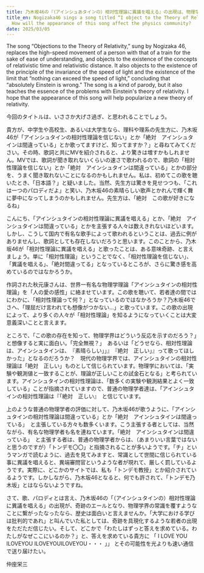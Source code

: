 ```yaml
---
title: 乃木坂46の『（アインシュあタインの）相対性理論に異議を唱える』の出現は、物理学会にどのような影響を及ぼすか？
title_en: Nogizaka46 sings a song titled “I object to the Theory of Relativity”.
  How will the appearance of this song affect the physics community?
date: 2025/03/05
---
```

The song “Objections to the Theory of Relativity,” sung by  Nogizaka 46, replaces the high-speed movement of a person with that of a train for the sake of ease of understanding, and objects to the existence of the concepts of relativistic time and relativistic distance. It also objects to the existence of the principle of the invariance of the speed of light and the existence of the limit that “nothing can exceed the speed of light,” concluding that “absolutely Einstein is wrong.” The song is a kind of parody, but it also teaches the essence of the problems with Einstein's theory of relativity. I hope that the appearance of this song will help popularize a new theory of relativity.

今回のタイトルは、いささか大げさ過ぎ、と思われることでしょう。

貴方が、中学生や高校生、あるいは大学生なら、理科や理系の先生方に、乃木坂46が「アインシュタインの相対性理論を信じない」とか「絶対　アインシュタインは間違っている」とか歌ってますけど、知ってますか？」と尋ねてみてください。その時、歌詞と共にMVを紹介されると、より驚きは増すかもしれません。MVでは、歌詞が聞き取れないくらいの速さで歌われるので、歌詞の「相対性理論を信じない」とか「絶対　アインシュタインは間違っている」とかの部分を、うまく聞き取れないことになるのかもしれません。私は、初めてこの歌を聴いたとき、「日本語？」と疑いました。当然、先生方は驚きを見せつつも、「これは一つのパロディだよ」と笑い、乃木坂46の素晴らしい歌声とかれんで輝く舞に夢中になってしまうのかもしれません。先生方は、「絶対　この歌が好きになるね」

こんにち、「アインシュタインの相対性理論に異議を唱える」とか、「絶対　アインシュタインは間違っている」とかを主張する人々は数えきれないほどいます。しかし、こうして国内で有名な歌手によって歌われるということは、過去に例がありませんし、歌詞としても存在しないだろうと思います。このことから、乃木坂46が「相対性理論に異議を唱える」と歌ったことは、ある意味奇跡、と言えましょう。単に「相対性理論」ということでなく、「相対性理論を信じない」、「異議を唱える」、「絶対間違ってる」となっているところが、さらに驚き感を高めているのではなかろうか。

作詞された秋元康さんは、世界一有名な物理学理論「アインシュタインの相対性理論」を「人の愛の感性」に絡ませています。この歌を聴いて、若者達の間ではにわかに、「相対性理論って何？」となっているのではなかろうか？乃木坂46でさへ、「理屈だけ言われても想像がつかない…」と歌っています。この歌の出現によって、より多くの人々が「相対性理論」を知るようになっていくことは大変意義深いことと言えます。

ところで、「この歌の存在を知って、物理学界はどういう反応を示すのだろう？」と想像すると実に面白い。「完全無視？」　あるいは「どうせなら、相対性理論は、アインシュタインは、　『素晴らしい」」』　『絶対　正しい」』って歌ってほしかった」となるのだろうか？　現代の物理学界では、アインシュタインの相対性理論は「絶対　正しい」ものとして信じられています。物理学においては、「実験や観測値と一致することが、理論が正しいことの試金石となる」と考られています。アインシュタインの相対性理論は、「数多くの実験や観測結果とよく一致している」ことが指摘されていますので、普通の物理学者達は、「アインシュタインの相対性理論は『「絶対　正しい』　と信じています。

上のような普通の物理学者の評価に対して、乃木坂46が歌うように、「アインシュタインの相対性理論は間違っている」とか「絶対　アインシュタインは間違っている」　と主張している方々も数多くいます。こう主張する者としては、当然ながら、有名な物理学者も名を連ねています。「絶対　アインシュタインは間違っている」　と主張する者は、普通の物理学者からは、（あまりいい言葉ではないと思うのですが）「トンデモ〇〇」と指摘されることが多いようです。「チ」というマンガで読むように、過去を見てみますと、常識として世間に信じられている事に異議を唱えると、異端審問官というような者が現れて、厳しく罰しているようです。実際に、どこかのサイトでは、私も「トンデモ教授」とか紹介されているようです。しかしながら、乃木坂46となると、何でも許されて、「トンデモ乃木坂」とはならないようですね。

さて、歌、パロディとは言え、乃木坂46の「（アインシュタインの）相対性理論に異議を唱える」の出現が、奇跡のエールとなり、物理学界の常識を覆すようなことに繋がったなったなら、歴史は面白いと言えませんか。「大学における学びは批判的であれ」と叫んでいた私としては、奇跡を具現化するような若者の出現をただただ信じたい。そして、どこかで「わたしはずっと答えを求めている。わたしがなぜここにいるのか？」と、答えを求めている貴方に  「 I LOVE YOU  ILOVEYOU  ILOVEYOUILOVEYOU・・・ 」」 とその可能性を光よりも速い通信で送り届けたい。

仲座栄三
